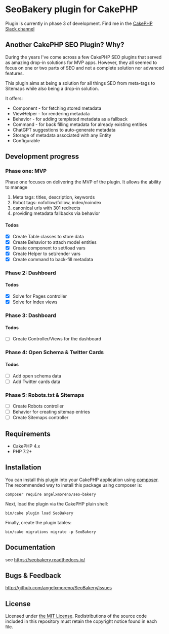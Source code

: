 # SeoBakery plugin for CakePHP
Plugin is currently in phase 3 of development. Find me in the [CakePHP Slack channel](https://cakesf.slack.com/archives/D267RHJAH)

## Another CakePHP SEO Plugin? Why?
During the years I've come across a few CakePHP SEO plugins that served as amazing drop-in solutions for MVP apps. However,
they all seemed to focus on one or two parts of SEO and not a complete solution nor advanced features.

This plugin aims at being a solution for all things SEO from meta-tags to Sitemaps while also being a drop-in solution.

It offers:
- Component - for fetching stored metadata
- ViewHelper - for rendering metadata
- Behavior - for adding templated metadata as a fallback
- Command - for back filling metadata for already existing entities
- ChatGPT suggestions to auto-generate metadata
- Storage of metadata associated with any Entity
- Configurable

## Development progress
### Phase one: MVP
Phase one focuses on delivering the MVP of the plugin. It allows the ability to manage
1. Meta tags: titles, description, keywords
2. Robot tags: nofollow/follow, index/noindex
3. canonical urls with 301 redirects
4. providing metadata fallbacks via behavior
#### Todos
- [X] Create Table classes to store data
- [X] Create Behavior to attach model entities
- [X] Create component to set/load vars
- [X] Create Helper to set/render vars
- [X] Create command to back-fill metadata

### Phase 2: Dashboard
#### Todos
- [X] Solve for Pages controller
- [X] Solve for Index views

### Phase 3: Dashboard
#### Todos
- [ ] Create Controller/Views for the dashboard

### Phase 4: Open Schema & Twitter Cards
#### Todos
- [ ] Add open schema data
- [ ] Add Twitter cards data

### Phase 5: Robots.txt & Sitemaps
- [ ] Create Robots controller
- [ ] Behavior for creating sitemap entries
- [ ] Create Sitemaps controller

## Requirements
- CakePHP 4.x
- PHP 7.2+

## Installation
You can install this plugin into your CakePHP application using [composer](https://getcomposer.org).
The recommended way to install this package using composer is:
```
composer require angelxmoreno/seo-bakery
```
Next, load the plugin via the CakePHP pluin shell:
```
bin/cake plugin load SeoBakery
```
Finally, create the plugin tables:
```
bin/cake migrations migrate -p SeoBakery
```
## Documentation
see https://seobakery.readthedocs.io/

## Bugs & Feedback
http://github.com/angelxmoreno/SeoBakery/issues

## License
Licensed under [the MIT License](https://opensource.org/license/mit/). Redistributions of the source code included in
this repository must retain the copyright notice found in each file.

